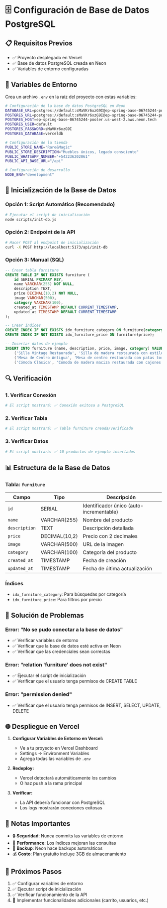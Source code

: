 # 🗄️ Configuración de Base de Datos PostgreSQL

## 📋 Requisitos Previos

- ✅ Proyecto desplegado en Vercel
- ✅ Base de datos PostgreSQL creada en Neon
- ✅ Variables de entorno configuradas

## 🔧 Variables de Entorno

Crea un archivo `.env` en la raíz del proyecto con estas variables:

```bash
# Configuración de la base de datos PostgreSQL en Neon
DATABASE_URL=postgres://default:sMaVKr6xzG9I@ep-spring-base-06745244-pooler.us-west-2.aws.neon.tech/verceldb?sslmode=require
POSTGRES_URL=postgres://default:sMaVKr6xzG9I@ep-spring-base-06745244-pooler.us-west-2.aws.neon.tech/verceldb?sslmode=require
POSTGRES_HOST=ep-spring-base-06745244-pooler.us-west-2.aws.neon.tech
POSTGRES_USER=default
POSTGRES_PASSWORD=sMaVKr6xzG9I
POSTGRES_DATABASE=verceldb

# Configuración de la tienda
PUBLIC_STORE_NAME="Rare&Magic"
PUBLIC_STORE_DESCRIPTION="Muebles únicos, legado consciente"
PUBLIC_WHATSAPP_NUMBER="+542236202061"
PUBLIC_API_BASE_URL="/api"

# Configuración de desarrollo
NODE_ENV="development"
```

## 🚀 Inicialización de la Base de Datos

### Opción 1: Script Automático (Recomendado)

```bash
# Ejecutar el script de inicialización
node scripts/init-db.js
```

### Opción 2: Endpoint de la API

```bash
# Hacer POST al endpoint de inicialización
curl -X POST http://localhost:5173/api/init-db
```

### Opción 3: Manual (SQL)

```sql
-- Crear tabla furniture
CREATE TABLE IF NOT EXISTS furniture (
    id SERIAL PRIMARY KEY,
    name VARCHAR(255) NOT NULL,
    description TEXT,
    price DECIMAL(10,2) NOT NULL,
    image VARCHAR(500),
    category VARCHAR(100),
    created_at TIMESTAMP DEFAULT CURRENT_TIMESTAMP,
    updated_at TIMESTAMP DEFAULT CURRENT_TIMESTAMP
);

-- Crear índices
CREATE INDEX IF NOT EXISTS idx_furniture_category ON furniture(category);
CREATE INDEX IF NOT EXISTS idx_furniture_price ON furniture(price);

-- Insertar datos de ejemplo
INSERT INTO furniture (name, description, price, image, category) VALUES
    ('Silla Vintage Restaurada', 'Silla de madera restaurada con estilo vintage, perfecta para comedor o escritorio', 150.00, 'https://images.pexels.com/photos/1571460/pexels-photo-1571460.jpeg?auto=compress&cs=tinysrgb&w=400', 'sillas'),
    ('Mesa de Centro Antigua', 'Mesa de centro restaurada con patas torneadas y acabado en barniz natural', 300.00, 'https://images.pexels.com/photos/1571461/pexels-photo-1571461.jpeg?auto=compress&cs=tinysrgb&w=400', 'mesas'),
    ('Cómoda Clásica', 'Cómoda de madera maciza restaurada con cajones funcionales', 450.00, 'https://images.pexels.com/photos/1571462/pexels-photo-1571462.jpeg?auto=compress&cs=tinysrgb&w=400', 'muebles');
```

## 🔍 Verificación

### 1. Verificar Conexión
```bash
# El script mostrará: ✅ Conexión exitosa a PostgreSQL
```

### 2. Verificar Tabla
```bash
# El script mostrará: ✅ Tabla furniture creada/verificada
```

### 3. Verificar Datos
```bash
# El script mostrará: ✅ 10 productos de ejemplo insertados
```

## 📊 Estructura de la Base de Datos

### Tabla: `furniture`

| Campo | Tipo | Descripción |
|-------|------|-------------|
| `id` | SERIAL | Identificador único (auto-incrementable) |
| `name` | VARCHAR(255) | Nombre del producto |
| `description` | TEXT | Descripción detallada |
| `price` | DECIMAL(10,2) | Precio con 2 decimales |
| `image` | VARCHAR(500) | URL de la imagen |
| `category` | VARCHAR(100) | Categoría del producto |
| `created_at` | TIMESTAMP | Fecha de creación |
| `updated_at` | TIMESTAMP | Fecha de última actualización |

### Índices
- `idx_furniture_category`: Para búsquedas por categoría
- `idx_furniture_price`: Para filtros por precio

## 🚨 Solución de Problemas

### Error: "No se pudo conectar a la base de datos"
- ✅ Verificar variables de entorno
- ✅ Verificar que la base de datos esté activa en Neon
- ✅ Verificar que las credenciales sean correctas

### Error: "relation 'furniture' does not exist"
- ✅ Ejecutar el script de inicialización
- ✅ Verificar que el usuario tenga permisos de CREATE TABLE

### Error: "permission denied"
- ✅ Verificar que el usuario tenga permisos de INSERT, SELECT, UPDATE, DELETE

## 🌐 Despliegue en Vercel

1. **Configurar Variables de Entorno en Vercel:**
   - Ve a tu proyecto en Vercel Dashboard
   - Settings → Environment Variables
   - Agrega todas las variables de `.env`

2. **Redeploy:**
   - Vercel detectará automáticamente los cambios
   - O haz push a la rama principal

3. **Verificar:**
   - La API debería funcionar con PostgreSQL
   - Los logs mostrarán conexiones exitosas

## 📝 Notas Importantes

- 🔒 **Seguridad**: Nunca commits las variables de entorno
- 🚀 **Performance**: Los índices mejoran las consultas
- 🔄 **Backup**: Neon hace backups automáticos
- 💰 **Costo**: Plan gratuito incluye 3GB de almacenamiento

## 🎯 Próximos Pasos

1. ✅ Configurar variables de entorno
2. ✅ Ejecutar script de inicialización
3. ✅ Verificar funcionamiento de la API
4. 🚀 Implementar funcionalidades adicionales (carrito, usuarios, etc.) 